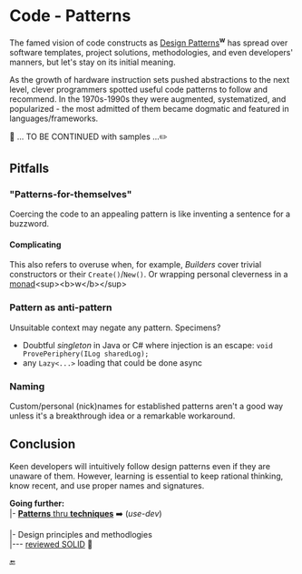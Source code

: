 # Code - Patterns

The famed vision of code constructs as [Design Patterns](https://en.wikipedia.org/wiki/Design_Patterns)<sup><b>w</b></sup> has spread over software templates, project solutions, methodologies, and even developers' manners, but let's stay on its initial meaning.

As the growth of hardware instruction sets pushed abstractions to the next level, clever programmers spotted useful code patterns to follow and recommend. 
In the 1970s-1990s they were augmented, systematized, and popularized - the most admitted of them became dogmatic and featured in languages/frameworks.

:construction: ... TO BE CONTINUED with samples ...:pencil2:

## Pitfalls

### "Patterns-for-themselves"

Coercing the code to an appealing pattern is like inventing a sentence for a buzzword. 

#### Complicating

This also refers to overuse when, for example,  _Builders_ cover trivial constructors or their  `Create()`/`New()`. Or wrapping personal cleverness in a [monad](https://en.wikipedia.org/wiki/Monad_(functional_programming))<sup><b>w</b></sup>

### Pattern as anti-pattern

Unsuitable context may negate any pattern. Specimens? 

- Doubtful _singleton_ in Java or C# where injection is an escape: `void ProvePeriphery(ILog sharedLog);`
- any `Lazy<...>` loading that could be done async

### Naming

Custom/personal (nick)names for established patterns aren't a good way unless it's a breakthrough idea or a remarkable workaround.

## Conclusion

Keen developers will intuitively follow design patterns even if they are unaware of them. However, learning is essential to keep rational thinking, know recent, and use proper names and signatures.

**Going further:**\
|- [**Patterns** thru **techniques**](https://github.com/Kyriosity/use-dev/tree/main/README+/techniques) ➡️ (_use-dev_)

|- Design principles and methodlogies\
|--- [reviewed SOLID](../../../pencraft/README+/essays/README+/contraSOLID.md) 🚧

🔚
